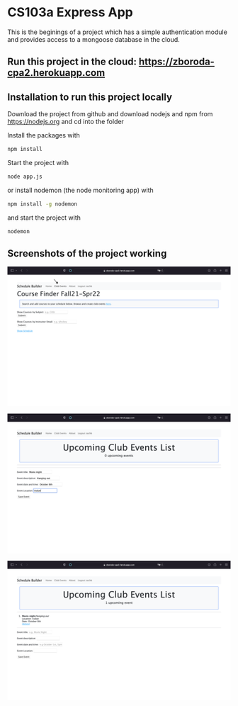# CS103a Express App

This is the beginings of a project which has a simple authentication module 
and provides access to a mongoose database in the cloud.

## Run this project in the cloud: https://zboroda-cpa2.herokuapp.com

## Installation to run this project locally
Download the project from github and download nodejs and npm from https://nodejs.org
and cd into the folder

Install the packages with
``` bash
npm install
```
Start the project with
``` bash
node app.js
```
or install nodemon (the node monitoring app) with
``` bash
npm install -g nodemon
```
and start the project with
``` bash
nodemon
```

## Screenshots of the project working

![From the home screen](https://github.com/ZBoroda/zboroda-cpa2/blob/4e14e1b2969d2cae6733ffc2765fa3411083d364/screenshots/Screen%20Shot%202022-05-06%20at%201.36.42%20PM.png)

![Adding an event](https://github.com/ZBoroda/zboroda-cpa2/blob/c5599c611294538f081208797836ce5a9049c008/screenshots/Screen%20Shot%202022-05-06%20at%201.37.20%20PM.png)

![Displaying a new event](https://github.com/ZBoroda/zboroda-cpa2/blob/main/screenshots/Screen%20Shot%202022-05-06%20at%201.37.36%20PM.png)


